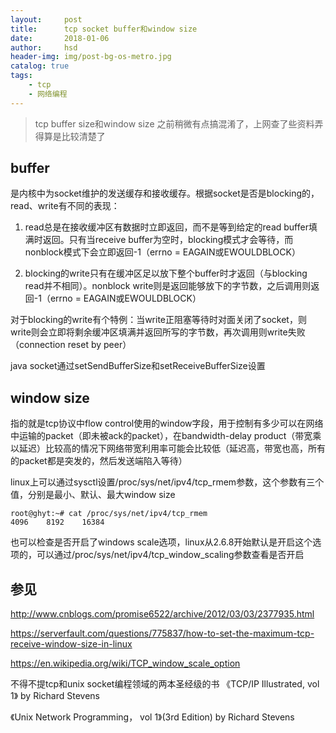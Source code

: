 ```yaml
---
layout:     post
title:      tcp socket buffer和window size
date:       2018-01-06
author:     hsd
header-img: img/post-bg-os-metro.jpg
catalog: true
tags:
    - tcp
    - 网络编程
---
```


> tcp buffer size和window size
之前稍微有点搞混淆了，上网查了些资料弄得算是比较清楚了

## buffer
是内核中为socket维护的发送缓存和接收缓存。根据socket是否是blocking的，read、write有不同的表现：

1. read总是在接收缓冲区有数据时立即返回，而不是等到给定的read buffer填满时返回。只有当receive buffer为空时，blocking模式才会等待，而nonblock模式下会立即返回-1（errno = EAGAIN或EWOULDBLOCK）

2. blocking的write只有在缓冲区足以放下整个buffer时才返回（与blocking read并不相同）。nonblock write则是返回能够放下的字节数，之后调用则返回-1（errno = EAGAIN或EWOULDBLOCK）

对于blocking的write有个特例：当write正阻塞等待时对面关闭了socket，则write则会立即将剩余缓冲区填满并返回所写的字节数，再次调用则write失败（connection reset by peer）

java socket通过setSendBufferSize和setReceiveBufferSize设置

## window size
指的就是tcp协议中flow control使用的window字段，用于控制有多少可以在网络中运输的packet（即未被ack的packet），在bandwidth-delay product（带宽乘以延迟）比较高的情况下网络带宽利用率可能会比较低（延迟高，带宽也高，所有的packet都是突发的，然后发送端陷入等待）

linux上可以通过sysctl设置/proc/sys/net/ipv4/tcp_rmem参数，这个参数有三个值，分别是最小、默认、最大window size

    root@ghyt:~# cat /proc/sys/net/ipv4/tcp_rmem
    4096    8192    16384
    
也可以检查是否开启了windows scale选项，linux从2.6.8开始默认是开启这个选项的，可以通过/proc/sys/net/ipv4/tcp_window_scaling参数查看是否开启

## 参见
http://www.cnblogs.com/promise6522/archive/2012/03/03/2377935.html

https://serverfault.com/questions/775837/how-to-set-the-maximum-tcp-receive-window-size-in-linux

https://en.wikipedia.org/wiki/TCP_window_scale_option

不得不提tcp和unix socket编程领域的两本圣经级的书
《TCP/IP Illustrated, vol 1》 by Richard Stevens

《Unix Network Programming， vol 1》(3rd Edition) by Richard Stevens